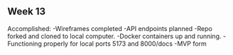 ## Week 13
Accomplished:
-Wireframes completed
-API endpoints planned
-Repo forked and cloned to local computer.
-Docker containers up and running.
-Functioning properly for local ports 5173 and 8000/docs
-MVP form